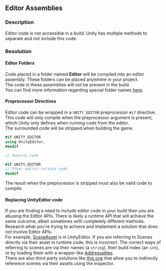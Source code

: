 ## Editor Assemblies
### Description
Editor code is not accessible in a build. Unity has multiple methods to separate and not include this code.

### Resolution
#### Editor Folders
Code placed in a folder named **Editor** will be compiled into an editor assembly. These folders can be placed anywhere in your project.  
The code in these assemblies will not be present in the build.  
You can find more information regarding special folder names [here](https://docs.unity3d.com/Manual/SpecialFolders.html).

#### Preprocessor Directives
Editor code can be wrapped in a `UNITY_EDITOR` preprocessor `#if` directive.  
This code will only compile when the preprocessor argument is present, which Unity only defines when running code from the editor.  
The surrounded code will be stripped when building the game.

```csharp
#if UNITY_EDITOR
using UnityEditor;
#endif

// General Code

#if UNITY_EDITOR
// Other editor-related code
#endif
```

The result when the preprocessor is stripped must also be valid code to compile.  

#### Replacing UnityEditor code
If you are finding a need to include editor code in your build then you are abusing the Editor APIs. There is likely a runtime API that will achieve the same outcome, albeit sometimes with completely different methods. Research what you're trying to achieve and implement a solution that does not involve Editor APIs.  
For example, [SceneAsset](https://docs.unity3d.com/ScriptReference/SceneAsset.html) is in UnityEditor. If you are referring to Scenes directly via their asset in runtime code, this is incorrect. The correct ways of referring to scenes are via their names (a `string`), their build index (an `int`), or by loading them with a wrapper like [Addressables](https://docs.unity3d.com/Packages/com.unity.addressables@latest/index.html?subfolder=/manual/LoadSceneAsync.html).  
There are also third-party solutions like [this one](https://github.com/JohannesMP/unity-scene-reference) that allow you to indirectly reference scenes via their assets using the inspector.  